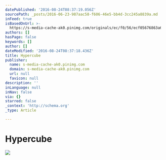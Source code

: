 ```yaml
---
datePublished: '2016-08-24T08:37:19.056Z'
sourcePath: _posts/2016-06-23-987aac58-f606-46e5-bb4d-3cc245a8839a.md
inFeed: true
isBasedOnUrl: >-
  https://s-media-cache-ak0.pinimg.com/originals/ec/f0/56/ecf05676863a62a6ff75aea64d74ea07.gif
authors: []
hasPage: false
keywords: []
author: []
dateModified: '2016-08-24T08:37:18.436Z'
title: Hypercube
publisher:
  name: s-media-cache-ak0.pinimg.com
  domain: s-media-cache-ak0.pinimg.com
  url: null
  favicon: null
description: ''
inLanguage: null
inNav: false
via: {}
starred: false
_context: 'http://schema.org'
_type: Article

---
```

# Hypercube
![](https://imgflo.herokuapp.com/graph/vahj1ThiexotieMo/c8459c87f14344826376e3185b366b0a/noop.gif?input=https%3A%2F%2Fs-media-cache-ak0.pinimg.com%2Foriginals%2Fec%2Ff0%2F56%2Fecf05676863a62a6ff75aea64d74ea07.gif)